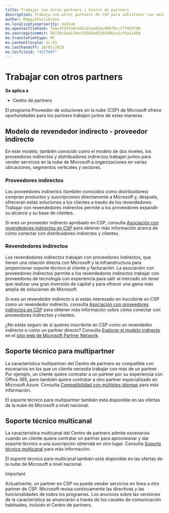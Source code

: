 ```yaml
---
title: Trabajar con otros partners | Centro de partners
description: Trabaja con otros partners de CSP para satisfacer las necesidades de los clientes que compartes.
author: MaggiePucciEvans
ms.localizationpriority: medium
ms.openlocfilehash: 7bac4fd3fa01495125aa054c90b79cc777455f98
ms.sourcegitcommit: 5b720c2ad126ec52564ad5264596ca1cf6a12489
ms.translationtype: MT
ms.contentlocale: es-ES
ms.lasthandoff: 10/05/2018
ms.locfileid: "4377697"
---
```

# <a name="work-with-other-partners"></a>Trabajar con otros partners

**Se aplica a**

-  Centro de partners

El programa Proveedor de soluciones en la nube (CSP) de Microsoft ofrece oportunidades para los partners trabajen juntos de estas maneras.

## <a name="indirect-provider-indirect-reseller-model"></a>Modelo de revendedor indirecto - proveedor indirecto

En este modelo, también conocido como el modelo de dos niveles, los proveedores indirectos y distribuidores indirectos trabajan juntos para vender servicios en la nube de Microsoft a organizaciones en varias ubicaciones, segmentos verticales y sectores. 

### <a name="indirect-providers"></a>Proveedores indirectos 

Los proveedores indirectos (también conocidos como distribuidores) compran productos y suscripciones directamente a Microsoft y, después, ofrecerán estas soluciones a los clientes a través de los revendedores. Trabajar con revendedores indirectos permite a los proveedores expandir su alcance y su base de clientes. 

Si eres un proveedor indirecto aprobado en CSP, consulta [Asociación con revendedores indirectos en CSP](indirect-provider-tasks-in-partner-center.md) para obtener más información acerca de cómo conectar con distribuidores indirectos y clientes. 

### <a name="indirect-resellers"></a>Revendedores indirectos 

Los revendedores indirectos trabajan con proveedores indirectos, que tienen una relación directa con Microsoft y la infraestructura para proporcionar soporte técnico al cliente y facturación. La asociación con proveedores indirectos permite a los revendedores indirectos trabajar con proveedores de tecnología con experiencia para salir al mercado sin tener que realizar una gran inversión de capital y para ofrecer una gama más amplia de soluciones de Microsoft. 

Si eres un revendedor indirecto o si estás interesado en inscribirte en CSP como un revendedor indirecto, consulta [Asociación con proveedores indirectos en CSP](indirect-reseller-tasks-in-partner-center.md) para obtener más información sobre cómo conectar con proveedores indirectos y clientes.

¿No estás seguro de si quieres inscribirte en CSP como un revendedor indirecto o como un partner directo? Consulta [Explorar el modelo indirecto](https://partner.microsoft.com/cloud-solution-provider/indirect) en el [sitio web de Microsoft Partner Network](https://partner.microsoft.com).   

## <a name="multi-partner-support"></a>Soporte técnico para multipartner

La característica multipartner del Centro de partners es compatible con escenarios en los que un cliente necesita trabajar con más de un partner. Por ejemplo, un cliente quiere contratar a un partner por su experiencia con Office 365, pero también quiere contratar a otro partner especializado en Microsoft Azure. Consulta [Compatibilidad con múltiples idiomas](multipartner.md) para más información.

El soporte técnico para multipartner también está disponible en las ofertas de la nube de Microsoft a nivel nacional. 

## <a name="multi-channel-support"></a>Soporte técnico multicanal

La característica multicanal del Centro de partners admite escenarios cuando un cliente quiera contratar un partner para aprovisionar y dar soporte técnico a una suscripción obtenida en otro lugar. Consulta [Soporte técnico multicanal](multichannel.md) para más información.

El soporte técnico para multicanal también está disponible en las ofertas de la nube de Microsoft a nivel nacional.

> [!IMPORTANT]  
> Actualmente, un partner en CSP no puede vender servicios en línea a otro partner de CSP. Microsoft revisa continuamente las directivas y las funcionalidades de todos los programas. Los anuncios sobre las versiones de la característica se anunciarán a través de los canales de comunicación habituales, incluido el Centro de partners. 

